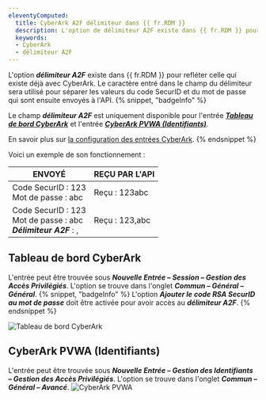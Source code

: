 ```yaml
---
eleventyComputed:
  title: CyberArk A2F délimiteur dans {{ fr.RDM }}
  description: L'option de délimiteur A2F existe dans {{ fr.RDM }} pour refléter celle qui existe déjà avec CyberArk.
  keywords:
  - CyberArk
  - délimiteur A2F
---
```

L'option ***délimiteur A2F*** existe dans {{ fr.RDM }} pour refléter celle qui existe déjà avec CyberArk. Le caractère entré dans le champ du délimiteur sera utilisé pour séparer les valeurs du code SecurID et du mot de passe qui sont ensuite envoyés à l'API.
{% snippet, "badgeInfo" %}

Le champ ***délimiteur A2F*** est uniquement disponible pour l'entrée [***Tableau de bord CyberArk***](#cyberark-dashboard) et l'entrée [***CyberArk PVWA (Identifiants)***](#cyberark-pvwa-credentials).

En savoir plus sur [la configuration des entrées CyberArk](/rdm/kb/rdm-windows/how-to-articles/cyberark-dashboard-configuration/).
{% endsnippet %}

Voici un exemple de son fonctionnement :

| ENVOYÉ                                                       | REÇU PAR L'API      |
|--------------------------------------------------------------|---------------------|
| Code SecurID : 123<br>Mot de passe : abc                     | Reçu : 123abc       |
| Code SecurID : 123<br>Mot de passe : abc<br>***Délimiteur A2F*** : , | Reçu : 123,abc   |

## Tableau de bord CyberArk
L'entrée peut être trouvée sous ***Nouvelle Entrée – Session – Gestion des Accès Privilégiés***. L'option se trouve dans l'onglet ***Commun – Général – Général***.
{% snippet, "badgeInfo" %}
L'option ***Ajouter le code RSA SecurID au mot de passe*** doit être activée pour avoir accès au ***délimiteur A2F***.
{% endsnippet %}

![Tableau de bord CyberArk](https://cdnweb.devolutions.net/docs/docs_en_kb_KB0076.png)

## CyberArk PVWA (Identifiants)
L'entrée peut être trouvée sous ***Nouvelle Entrée – Gestion des Identifiants – Gestion des Accès Privilégiés***. L'option se trouve dans l'onglet ***Commun – Général – Avancé***.
![CyberArk PVWA](https://cdnweb.devolutions.net/docs/docs_en_kb_KB0077.png)
